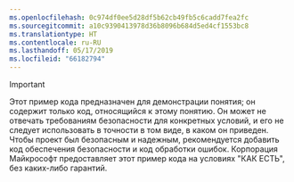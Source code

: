 ```yaml
---
ms.openlocfilehash: 0c974df0ee5d28df5b62cb49fb5c6cadd7fea2fc
ms.sourcegitcommit: a10c9390413978d36b8096b684d5ed4cf1553bc8
ms.translationtype: HT
ms.contentlocale: ru-RU
ms.lasthandoff: 05/17/2019
ms.locfileid: "66182794"
---
```

> [!IMPORTANT]
> Этот пример кода предназначен для демонстрации понятия; он содержит только код, относящийся к этому понятию. Он может не отвечать требованиям безопасности для конкретных условий, и его не следует использовать в точности в том виде, в каком он приведен. Чтобы проект был безопасным и надежным, рекомендуется добавить код обеспечения безопасности и код обработки ошибок. Корпорация Майкрософт предоставляет этот пример кода на условиях "КАК ЕСТЬ", без каких-либо гарантий.
